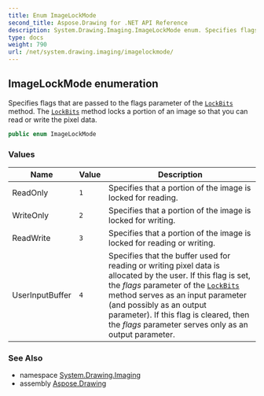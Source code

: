 ```yaml
---
title: Enum ImageLockMode
second_title: Aspose.Drawing for .NET API Reference
description: System.Drawing.Imaging.ImageLockMode enum. Specifies flags that are passed to the flags parameter of the LockBits method. The LockBits method locks a portion of an image so that you can read or write the pixel data
type: docs
weight: 790
url: /net/system.drawing.imaging/imagelockmode/
---
```

## ImageLockMode enumeration

Specifies flags that are passed to the flags parameter of the [`LockBits`](../../system.drawing/bitmap/lockbits/) method. The [`LockBits`](../../system.drawing/bitmap/lockbits/) method locks a portion of an image so that you can read or write the pixel data.

```csharp
public enum ImageLockMode
```

### Values

| Name | Value | Description |
| --- | --- | --- |
| ReadOnly | `1` | Specifies that a portion of the image is locked for reading. |
| WriteOnly | `2` | Specifies that a portion of the image is locked for writing. |
| ReadWrite | `3` | Specifies that a portion of the image is locked for reading or writing. |
| UserInputBuffer | `4` | Specifies that the buffer used for reading or writing pixel data is allocated by the user. If this flag is set, the *flags* parameter of the [`LockBits`](../../system.drawing/bitmap/lockbits/) method serves as an input parameter (and possibly as an output parameter). If this flag is cleared, then the *flags* parameter serves only as an output parameter. |

### See Also

* namespace [System.Drawing.Imaging](../../system.drawing.imaging/)
* assembly [Aspose.Drawing](../../)


